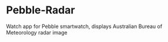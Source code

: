 # Pebble-Radar
Watch app for Pebble smartwatch, displays Australian Bureau of Meteorology radar image
